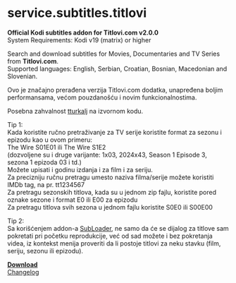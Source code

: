 # service.subtitles.titlovi  
<b>Official Kodi subtitles addon for Titlovi.com v2.0.0</b>  
System Requirements: Kodi v19 (matrix) or higher  

Search and download subtitles for Movies, Documentaries and TV Series from <b>Titlovi.com</b>.  
Supported languages: English, Serbian, Croatian, Bosnian, Macedonian and Slovenian.  

Ovo je značajno prerađena verzija Titlovi.com dodatka, unapređena boljim performansama, većom pouzdanošću i novim funkcionalnostima.

Posebna zahvalnost <a href="https://github.com/tturkalj/service.subtitles.titlovi-com-official" target="_blank">tturkalj</a> na izvornom kodu.  

Tip 1:  
Kada koristite ručno pretraživanje za TV serije koristite format za sezonu i epizodu kao u ovom primeru:  
  The Wire S01E01 ili The Wire S1E2  
  (dozvoljene su i druge varijante: 1x03, 2024x43, Season 1 Episode 3, sezona 1 epizoda 03 i td.)  
Možete upisati i godinu izdanja i za film i za seriju.  
Za precizniju ručnu pretragu umesto naziva filma/serije možete koristiti IMDb tag, na pr. tt1234567  
Za pretragu sezonskih titlova, kada su u jednom zip fajlu, koristite pored oznake sezone i format E0 ili E00 za epizodu  
Za pretragu titlova svih sezona u jednom fajlu koristite S0E0 ili S00E00  

Tip 2:  
Sa korišćenjem addon-a <a href="https://github.com/deklica/service.subloader">SubLoader</a>, ne samo da će se dijalog za titlove sam pokretati pri početku reprodukcije, već od sad možete i bez pokretanja videa, iz kontekst menija proveriti da li postoje titlovi za neku stavku (film, seriju, sezonu ili epizodu).

<a href="https://deklica.github.io" target="_blank">**Download**</a><br>
<a href="https://github.com/deklica/service.subtitles.titlovi/blob/master/changelog.txt" target="_blank">Changelog</a><br>
